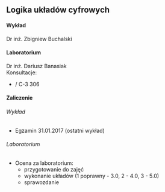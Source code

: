## Logika układów cyfrowych

#### Wykład
Dr inż. Zbigniew Buchalski

#### Laboratorium
Dr inż. Dariusz Banasiak  
Konsultacje:
*  / C-3 306

#### Zaliczenie
###### Wykład
* Egzamin 31.01.2017 (ostatni wykład)

###### Laboratorium
* Ocena za laboratorium:
	* przygotowanie do zajęć
	* wykonanie układów (1 poprawny - 3.0, 2 - 4.0, 3 - 5.0)
	* sprawozdanie

